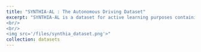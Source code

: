 ```yaml
---
title: "SYNTHIA-AL : The Autonomous Driving Dataset"
excerpt: "SYNTHIA-AL is a dataset for active learning purposes containing video streams generated at 25 FPS. The classes considered in this dataset are void, sky, car, pedestrian, bycicle, building, road, sidewalk, fence, vegetation, traffic sign, lanemarking, and traffic light. The provided ground truth includes instance segmentation, 2D bounding boxes, 3D bounding boxes and depth information! <br/> For further details, please consult the following <a href='http://synthia-dataset.cvc.uab.es/SYNTHIA-AL/Readme.txt'>README</a>. <br/><a href='http://synthia-dataset.net/downloads/'> LINK TO DATASET</a>
<br/>
<br/>
<img src='/files/synthia_dataset.png'>"
collection: datasets
---
```

